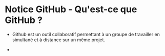 # Notice GitHub - Qu'est-ce que GitHub ?


- Github est un outil collaboratif permettant à un groupe de travailler en simultané et à distance sur un même projet.

- 

